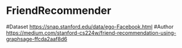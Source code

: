 # FriendRecommender
#Dataset
https://snap.stanford.edu/data/ego-Facebook.html
#Author
https://medium.com/stanford-cs224w/friend-recommendation-using-graphsage-ffcda2aaf8d6
